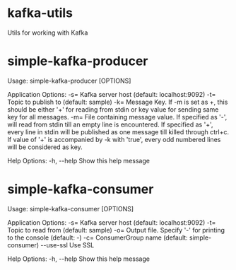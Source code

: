 # kafka-utils
Utils for working with Kafka

# simple-kafka-producer

Usage:
  simple-kafka-producer [OPTIONS]

Application Options:
  -s=         Kafka server host (default: localhost:9092)
  -t=         Topic to publish to (default: sample)
  -k=         Message Key. If -m is set as +, this should be either '+' for reading from stdin or
              key value for sending same key for all messages.
  -m=         File containing message value. If specified as '-', will read from stdin till an empty
              line is encountered. If specified as '+', every line in stdin will be published as one
              message till killed through ctrl+c. If value of '+' is accompanied by -k with 'true',
              every odd numbered lines will be considered as key.

Help Options:
  -h, --help  Show this help message

# simple-kafka-consumer

Usage:
  simple-kafka-consumer [OPTIONS]

Application Options:
  -s=            Kafka server host (default: localhost:9092)
  -t=            Topic to read from (default: sample)
  -o=            Output file. Specify '-' for printing to the console (default: -)
  -c=            ConsumerGroup name (default: simple-consumer)
      --use-ssl  Use SSL

Help Options:
  -h, --help     Show this help message

